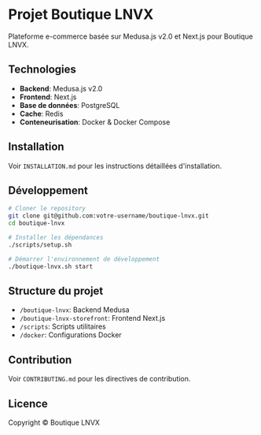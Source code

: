 # Projet Boutique LNVX 

Plateforme e-commerce basée sur Medusa.js v2.0 et Next.js pour Boutique LNVX.

## Technologies

- **Backend**: Medusa.js v2.0
- **Frontend**: Next.js
- **Base de données**: PostgreSQL
- **Cache**: Redis
- **Conteneurisation**: Docker & Docker Compose

## Installation

Voir `INSTALLATION.md` pour les instructions détaillées d'installation.

## Développement

```bash
# Cloner le repository
git clone git@github.com:votre-username/boutique-lnvx.git
cd boutique-lnvx

# Installer les dépendances
./scripts/setup.sh

# Démarrer l'environnement de développement
./boutique-lnvx.sh start
```

## Structure du projet

- `/boutique-lnvx`: Backend Medusa
- `/boutique-lnvx-storefront`: Frontend Next.js
- `/scripts`: Scripts utilitaires
- `/docker`: Configurations Docker

## Contribution

Voir `CONTRIBUTING.md` pour les directives de contribution.

## Licence

Copyright © Boutique LNVX
